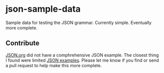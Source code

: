 # json-sample-data

Sample data for testing the JSON grammar. Currently simple. Eventually more complete.

## Contribute

[JSON.org](http://www.json.org) did not have a comphrehensive JSON example. The closest thing I found were limited [JSON examples](http://www.jsonexample.com). Please let me know if you find or send a pull request to help make this more complete.